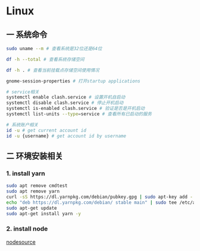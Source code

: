 # Linux

## 一 系统命令
```bash
sudo uname --m # 查看系统是32位还是64位

df -h --total # 查看系统存储空间

df -h . # 查看当前挂载点存储空间使用情况

gnome-session-properties # 打开startup applications

# service相关
systemctl enable clash.service # 设置开机自启动
systemctl disable clash.service # 停止开机启动
systemctl is-enabled clash.service # 验证是否是开机启动
systemctl list-units --type=service # 查看所有已启动的服务

# 系统账户相关
id -u # get current account id
id -u {username} # get account id by username 
```

## 二 环境安装相关
### 1. install yarn
```bash
sudo apt remove cmdtest
sudo apt remove yarn
curl -sS https://dl.yarnpkg.com/debian/pubkey.gpg | sudo apt-key add -
echo "deb https://dl.yarnpkg.com/debian/ stable main" | sudo tee /etc/apt/sources.list.d/yarn.list
sudo apt-get update
sudo apt-get install yarn -y
```

### 2. install node
[nodesource](https://github.com/nodesource/distributions)